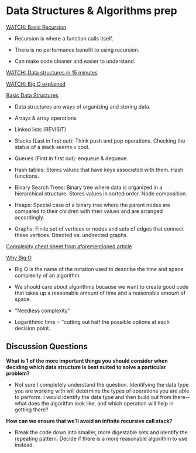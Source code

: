# Data Structures & Algorithms prep

[WATCH: Basic Recursion](https://www.youtube.com/watch?v=vPEJSJMg4jY)

- Recursion is where a function calls itself.

- There is no performance benefit to using recursion.

- Can make code cleaner and easier to understand.

[WATCH: Data structures in 15 minutes](https://www.youtube.com/watch?v=sVxBVvlnJsM)

[WATCH: Big O explained](https://www.youtube.com/watch?v=v4cd1O4zkGw)

[Basic Data Structures](https://towardsdatascience.com/8-common-data-structures-every-programmer-must-know-171acf6a1a42)

- Data structures are ways of organizing and storing data.

- Arrays & array operations

- Linked lists (REVISIT)

- Stacks (Last in first out): Think push and pop operations. Checking the status of a stack seems v cool.

- Queues (First in first out): enqueue & dequeue.

- Hash tables: Stores values that have keys associated with them. Hash functions.

- Binary Search Trees: Binary tree where data is organized in a hierarchical structure. Stores values in sorted order. Node composition.

- Heaps: Special case of a binary tree where the parent nodes are compared to their children with their values and are arranged accordingly.

- Graphs: Finite set of vertices or nodes and sets of edges that connect these vertices. Directed vs. undirected graphs.

[Complexity cheat sheet from aforementioned article](https://www.bigocheatsheet.com/)

[Why Big O](https://triplebyte.com/blog/why-you-should-learn-big-o-and-stop-hacking-your-way-through-algorithms)

- Big O is the name of the notation used to describe the time and space complexity of an algorithm.

- We should care about algorithms because we want to create good code that takes up a reasonable amount of time and a reasonable amount of space.

- "Needless complexity"

- Logarithmic time = "cutting out half the possible options at each decision point.

## Discussion Questions

**What is 1 of the more important things you should consider when deciding which data structure is best suited to solve a particular problem?**

- Not sure I completely understand the question. Identifying the data type you are working with will determine the types of operations you are able to perform. I would identify the data type and then build out from there-- what does the algorithm look like, and which operation will help in getting there?

**How can we ensure that we’ll avoid an infinite recursive call stack?**

- Break the code down into smaller, more digestable sets and identify the repeating pattern. Decide if there is a more reasonable algorithm to use instead.
